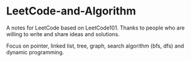 # LeetCode-and-Algorithm

A notes for LeetCode based on LeetCode101. Thanks to people who are willing to write and share ideas and solutions.

Focus on pointer, linked list, tree, graph, search algorithm (bfs, dfs) and dynamic programming.
